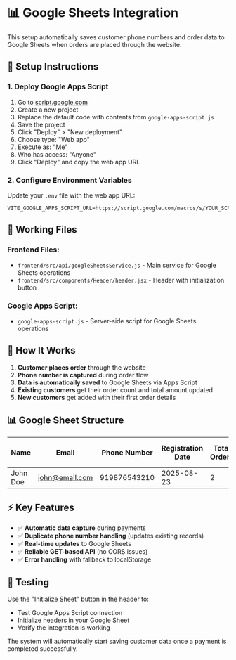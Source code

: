 # 📊 Google Sheets Integration

This setup automatically saves customer phone numbers and order data to Google Sheets when orders are placed through the website.

## 🚀 Setup Instructions

### 1. Deploy Google Apps Script

1. Go to [script.google.com](https://script.google.com)
2. Create a new project
3. Replace the default code with contents from `google-apps-script.js`
4. Save the project
5. Click "Deploy" > "New deployment"
6. Choose type: "Web app"
7. Execute as: "Me"
8. Who has access: "Anyone"
9. Click "Deploy" and copy the web app URL

### 2. Configure Environment Variables

Update your `.env` file with the web app URL:
```env
VITE_GOOGLE_APPS_SCRIPT_URL=https://script.google.com/macros/s/YOUR_SCRIPT_ID_HERE/exec
```

## 📁 Working Files

### Frontend Files:
- `frontend/src/api/googleSheetsService.js` - Main service for Google Sheets operations
- `frontend/src/components/Header/header.jsx` - Header with initialization button

### Google Apps Script:
- `google-apps-script.js` - Server-side script for Google Sheets operations

## 🔧 How It Works

1. **Customer places order** through the website
2. **Phone number is captured** during order flow  
3. **Data is automatically saved** to Google Sheets via Apps Script
4. **Existing customers** get their order count and total amount updated
5. **New customers** get added with their first order details

## 📊 Google Sheet Structure

| Name         | Email            | Phone Number | Registration Date | Total Orders | Total Amount | Last Order Date |
|--------------|------------------|--------------|-------------------|--------------|--------------|-----------------|
| John Doe     | john@email.com   | 919876543210 | 2025-08-23        | 2            | ₹598         | 2025-08-23      |

## ⚡ Key Features

- ✅ **Automatic data capture** during payments
- ✅ **Duplicate phone number handling** (updates existing records)
- ✅ **Real-time updates** to Google Sheets  
- ✅ **Reliable GET-based API** (no CORS issues)
- ✅ **Error handling** with fallback to localStorage

## 🧪 Testing

Use the "Initialize Sheet" button in the header to:
- Test Google Apps Script connection
- Initialize headers in your Google Sheet
- Verify the integration is working

The system will automatically start saving customer data once a payment is completed successfully.
